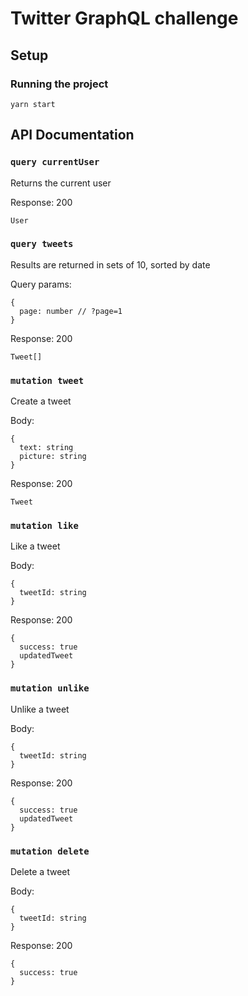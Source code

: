 # Twitter GraphQL challenge

## Setup

### Running the project

```
yarn start
```

###

## API Documentation

### `query currentUser`

Returns the current user

Response: 200

```
User
```

### `query tweets`

Results are returned in sets of 10, sorted by date

Query params:

```
{
  page: number // ?page=1
}
```

Response: 200

```
Tweet[]
```

### `mutation tweet`

Create a tweet

Body:

```
{
  text: string
  picture: string
}
```

Response: 200

```
Tweet
```

### `mutation like`

Like a tweet

Body:

```
{
  tweetId: string
}
```

Response: 200

```
{
  success: true
  updatedTweet
}
```

### `mutation unlike`

Unlike a tweet

Body:

```
{
  tweetId: string
}
```

Response: 200

```
{
  success: true
  updatedTweet
}
```

### `mutation delete`

Delete a tweet

Body:

```
{
  tweetId: string
}
```

Response: 200

```
{
  success: true
}
```
